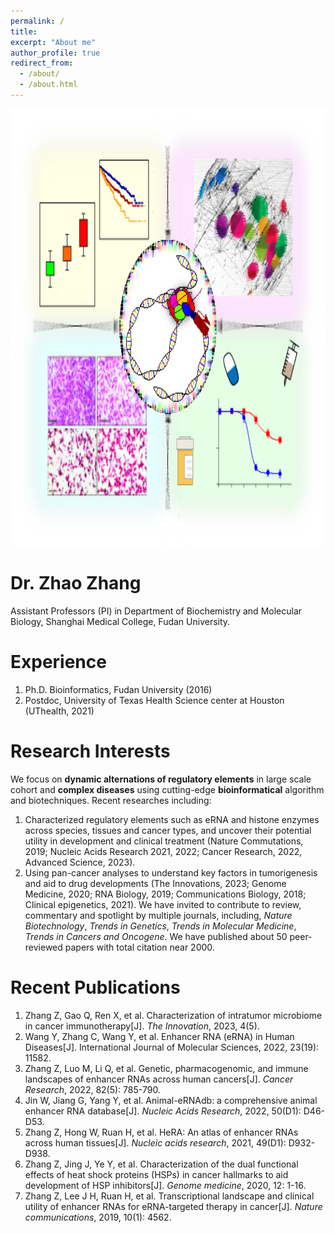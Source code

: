 ```yaml
---
permalink: /
title: 
excerpt: "About me"
author_profile: true
redirect_from: 
  - /about/
  - /about.html
---
```

<div style="float: center;">
        <img src="/images/figure.png" width="1000px" height="700px">
</div>

Dr. Zhao Zhang
======
Assistant Professors (PI) in Department of Biochemistry and Molecular Biology, Shanghai Medical College, Fudan University.

Experience
======
1. Ph.D. Bioinformatics, Fudan University (2016)
2. Postdoc, University of Texas Health Science center at Houston (UThealth, 2021)

Research Interests
======
We focus on **dynamic alternations of regulatory elements** in large scale cohort and **complex diseases** using cutting-edge **bioinformatical** algorithm and biotechniques. 
Recent researches including: 
1. Characterized regulatory elements such as eRNA and histone enzymes across species, tissues and cancer types, and uncover their potential utility in development and clinical treatment (Nature Commutations, 2019; Nucleic Acids Research 2021, 2022; Cancer Research, 2022, Advanced Science, 2023).
2. Using pan-cancer analyses to understand key factors in tumorigenesis and aid to drug developments (The Innovations, 2023; Genome Medicine, 2020; RNA Biology, 2019; Communications Biology, 2018; Clinical epigenetics, 2021).
We have invited to contribute to review, commentary and spotlight by multiple journals, including, *Nature Biotechnology*, *Trends in Genetics*, *Trends in Molecular Medicine*, *Trends in Cancers and Oncogene*. We have published about 50 peer-reviewed papers with total citation near 2000. 

Recent Publications
======
1. Zhang Z, Gao Q, Ren X, et al. Characterization of intratumor microbiome in cancer immunotherapy[J]. *The Innovation*, 2023, 4(5).
2. Wang Y, Zhang C, Wang Y, et al. Enhancer RNA (eRNA) in Human Diseases[J]. International Journal of Molecular Sciences, 2022, 23(19): 11582.
3. Zhang Z, Luo M, Li Q, et al. Genetic, pharmacogenomic, and immune landscapes of enhancer RNAs across human cancers[J]. *Cancer Research*, 2022, 82(5): 785-790.
4. Jin W, Jiang G, Yang Y, et al. Animal-eRNAdb: a comprehensive animal enhancer RNA database[J]. *Nucleic Acids Research*, 2022, 50(D1): D46-D53.
5. Zhang Z, Hong W, Ruan H, et al. HeRA: An atlas of enhancer RNAs across human tissues[J]. *Nucleic acids research*, 2021, 49(D1): D932-D938.
6. Zhang Z, Jing J, Ye Y, et al. Characterization of the dual functional effects of heat shock proteins (HSPs) in cancer hallmarks to aid development of HSP inhibitors[J]. *Genome medicine*, 2020, 12: 1-16.
7. Zhang Z, Lee J H, Ruan H, et al. Transcriptional landscape and clinical utility of enhancer RNAs for eRNA-targeted therapy in cancer[J]. *Nature communications*, 2019, 10(1): 4562.

